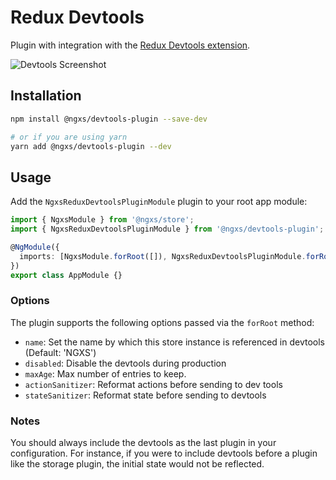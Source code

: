 # Redux Devtools

Plugin with integration with the [Redux Devtools extension](https://chrome.google.com/webstore/detail/redux-devtools/lmhkpmbekcpmknklioeibfkpmmfibljd).

![Devtools Screenshot](../assets/devtools.png)

## Installation

```bash
npm install @ngxs/devtools-plugin --save-dev

# or if you are using yarn
yarn add @ngxs/devtools-plugin --dev
```

## Usage

Add the `NgxsReduxDevtoolsPluginModule` plugin to your root app module:

```ts
import { NgxsModule } from '@ngxs/store';
import { NgxsReduxDevtoolsPluginModule } from '@ngxs/devtools-plugin';

@NgModule({
  imports: [NgxsModule.forRoot([]), NgxsReduxDevtoolsPluginModule.forRoot()]
})
export class AppModule {}
```

### Options

The plugin supports the following options passed via the `forRoot` method:

- `name`: Set the name by which this store instance is referenced in devtools (Default: 'NGXS')
- `disabled`: Disable the devtools during production
- `maxAge`: Max number of entries to keep.
- `actionSanitizer`: Reformat actions before sending to dev tools
- `stateSanitizer`: Reformat state before sending to devtools

### Notes

You should always include the devtools as the last plugin in your configuration.
For instance, if you were to include devtools before a plugin like the storage
plugin, the initial state would not be reflected.
